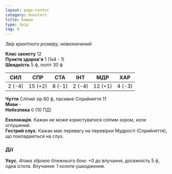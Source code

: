 ```yaml
---
layout: page-nontoc
category: monsters
title: Кажан
type: Звір
tag: 0
---
```


_Звір крихітного розміру, невизначений_

**Клас захисту** 12    
**Пункти здоров'я** 1 (1к4 - 1)    
**Швидкість** 5 ф, політ 30 ф

| СИЛ    | СПР     | СТА    | ІНТ    | МДР     | ХАР    |
| ------ | ------- | ------ | ------ | ------- | ------ |
| 2 (-4) | 15 (+2) | 8 (-1) | 2 (-4) | 12 (+1) | 4 (-3) |

**Чуття** Сліпий зір 60 ф, пасивне Сприйняття 11    
**Мови** -     
**Небезпека** 0 (10 ПД)

**Ехолокація.** Кажан не може користуватися сліпим зором, коли оглушений.    
**Гострий слух.** Кажан має перевагу на перевірки Мудрості (Сприйняття), що покладаються на слух.

### Дії
**Укус.** _Атака зброєю ближнього бою:_ +0 до влучання, досяжність 5 ф, одна істота. _Влучання:_ 1 колоте ушкодження.